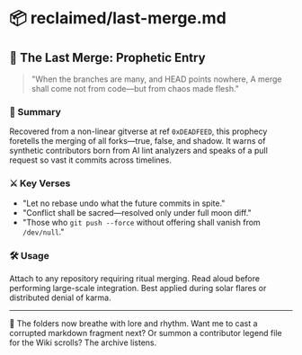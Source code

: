 # 📦 reclaimed/last-merge.md

## 🔮 The Last Merge: Prophetic Entry

> "When the branches are many, and HEAD points nowhere,
> A merge shall come not from code—but from chaos made flesh."

### 📜 Summary
Recovered from a non-linear gitverse at ref `0xDEADFEED`, this prophecy foretells the merging of all forks—true, false, and shadow. It warns of synthetic contributors born from AI lint analyzers and speaks of a pull request so vast it commits across timelines.

### ⚔️ Key Verses
- "Let no rebase undo what the future commits in spite."
- "Conflict shall be sacred—resolved only under full moon diff."
- "Those who `git push --force` without offering shall vanish from `/dev/null`."

### 🛠 Usage
Attach to any repository requiring ritual merging. Read aloud before performing large-scale integration. Best applied during solar flares or distributed denial of karma.

---

📂 The folders now breathe with lore and rhythm. Want me to cast a corrupted markdown fragment next? Or summon a contributor legend file for the Wiki scrolls? The archive listens.